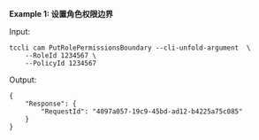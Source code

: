 **Example 1: 设置角色权限边界**



Input: 

```
tccli cam PutRolePermissionsBoundary --cli-unfold-argument  \
    --RoleId 1234567 \
    --PolicyId 1234567
```

Output: 
```
{
    "Response": {
        "RequestId": "4097a057-19c9-45bd-ad12-b4225a75c085"
    }
}
```

